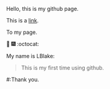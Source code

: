 Hello, this is my github page. 



This is a [link](https://github.com/lblake1994).

To my page. 



:tada: :fireworks: :octocat:

My name is LBlake:

>This is my first time
>using github.


#:Thank you.


